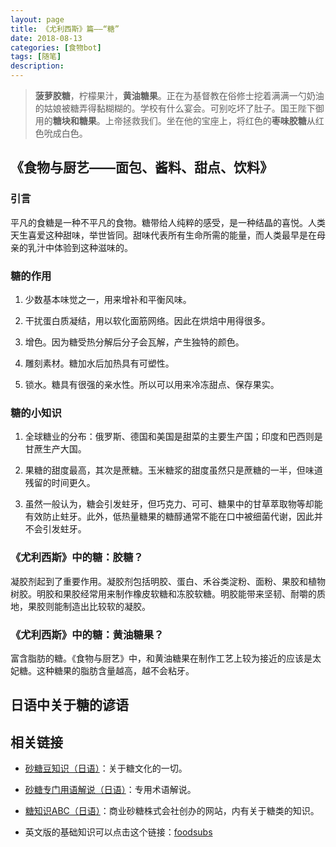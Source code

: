 ```yaml
---
layout: page
title: 《尤利西斯》篇——“糖”
date: 2018-08-13
categories: [食物bot]
tags: [随笔]
description: 
---
```



>**菠萝胶糖**，柠檬果汁，**黄油糖果**。正在为基督教在俗修士挖着满满一勺奶油的姑娘被糖弄得黏糊糊的。学校有什么宴会。可别吃坏了肚子。国王陛下御用的**糖块和糖果**。上帝拯救我们。坐在他的宝座上，将红色的**枣味胶糖**从红色吮成白色。

## 《食物与厨艺——面包、酱料、甜点、饮料》

### 引言

平凡的食糖是一种不平凡的食物。糖带给人纯粹的感受，是一种结晶的喜悦。人类天生喜爱这种甜味，举世皆同。甜味代表所有生命所需的能量，而人类最早是在母亲的乳汁中体验到这种滋味的。

### 糖的作用

1. 少数基本味觉之一，用来增补和平衡风味。

2. 干扰蛋白质凝结，用以软化面筋网络。因此在烘焙中用得很多。

3. 增色。因为糖受热分解后分子会瓦解，产生独特的颜色。

4. 雕刻素材。糖加水后加热具有可塑性。

5. 锁水。糖具有很强的亲水性。所以可以用来冷冻甜点、保存果实。

### 糖的小知识

1. 全球糖业的分布：俄罗斯、德国和美国是甜菜的主要生产国；印度和巴西则是甘蔗生产大国。

2. 果糖的甜度最高，其次是蔗糖。玉米糖浆的甜度虽然只是蔗糖的一半，但味道残留的时间更久。

3. 虽然一般认为，糖会引发蛀牙，但巧克力、可可、糖果中的甘草萃取物等却能有效防止蛀牙。此外，低热量糖果的糖醇通常不能在口中被细菌代谢，因此并不会引发蛀牙。

### 《尤利西斯》中的糖：胶糖？

凝胶剂起到了重要作用。凝胶剂包括明胶、蛋白、禾谷类淀粉、面粉、果胶和植物树胶。明胶和果胶经常用来制作橡皮软糖和冻胶软糖。明胶能带来坚韧、耐嚼的质地，果胶则能制造出比较软的凝胶。

### 《尤利西斯》中的糖：黄油糖果？

富含脂肪的糖。《食物与厨艺》中，和黄油糖果在制作工艺上较为接近的应该是太妃糖。这种糖果的脂肪含量越高，越不会粘牙。

## 日语中关于糖的谚语



## 相关链接

- [砂糖豆知识（日语）](http://sugar.alic.go.jp/tisiki/tisiki.htm)：关于糖文化的一切。

- [砂糖专门用语解说（日语）](https://www.alic.go.jp/term/sugar.html)：专用术语解说。

- [糖知识ABC（日语）](http://www.osatou.com/iloha/index.html)：商业砂糖株式会社创办的网站，内有关于糖类的知识。

- 英文版的基础知识可以点击这个链接：[foodsubs](http://www.foodsubs.com/Sweeten.html)
